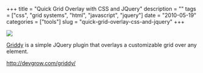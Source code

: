 +++
title = "Quick Grid Overlay with CSS and JQuery"
description = ""
tags = ["css", "grid systems", "html", "javascript", "jquery"]
date = "2010-05-19"
categories = ["tools"]
slug = "quick-grid-overlay-css-and-jquery"
+++


<div class="tool-screenshot mb1"><a href="http://devgrow.com/griddy/"><img id='bluga-thumbnail-2751' class='bluga-thumbnail custom' src='http://media.konigi.com/bluga/
wt52304326a7297_custom.jpg'/></a></div><p><a href="http://devgrow.com/griddy/">Griddy</a> is a simple JQuery plugin that overlays a customizable grid over any element.</p>

  
<p><a href="http://devgrow.com/griddy/">http://devgrow.com/griddy/</a></p>
      
